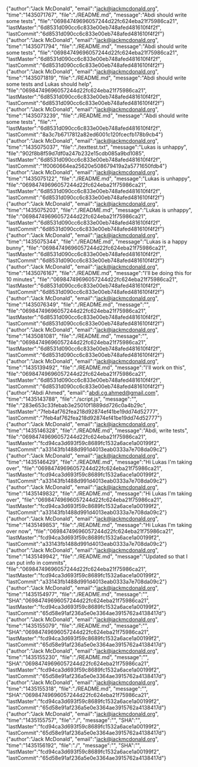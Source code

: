 
{"author":"Jack McDonald", "email":"jack@jackmcdonald.org", "time":"1435071767", "file":"./README.md", "message":"Abdi should write some tests", "file":"06984749696057244d22fc624eba21f75986ca21", "lastMaster":"6d8531d090cc6c833e00eb748afed481610f4f2f", "lastCommit":"6d8531d090cc6c833e00eb748afed481610f4f2f"}
{"author":"Jack McDonald", "email":"jack@jackmcdonald.org", "time":"1435071794", "file":"./README.md", "message":"Abdi should write some tests", "file":"06984749696057244d22fc624eba21f75986ca21", "lastMaster":"6d8531d090cc6c833e00eb748afed481610f4f2f", "lastCommit":"6d8531d090cc6c833e00eb748afed481610f4f2f"}
{"author":"Jack McDonald", "email":"jack@jackmcdonald.org", "time":"1435071819", "file":"./README.md", "message":"Abdi should write some tests and Lukas should help", "file":"06984749696057244d22fc624eba21f75986ca21", "lastMaster":"6d8531d090cc6c833e00eb748afed481610f4f2f", "lastCommit":"6d8531d090cc6c833e00eb748afed481610f4f2f"}
{"author":"Jack McDonald", "email":"jack@jackmcdonald.org", "time":"1435073239", "file":"./README.md", "message":"Abdi should write some tests", "file":"", "lastMaster":"6d8531d090cc6c833e00eb748afed481610f4f2f", "lastCommit":"8a3c7b6717812a82ed6001c120fcecfb178b9cb4"}
{"author":"Jack McDonald", "email":"jack@jackmcdonald.org", "time":"1435075037", "file":"./texttest.txt", "message":"Lukas is unhappy", "file":"902f8b8f59d7df0a247b232e15cdb085a9bd1085", "lastMaster":"6d8531d090cc6c833e00eb748afed481610f4f2f", "lastCommit":"1f0060664ea25620e508679419a2a5771650fdb4"}
{"author":"Jack McDonald", "email":"jack@jackmcdonald.org", "time":"1435075122", "file":"./README.md", "message":"Lukas is unhappy", "file":"06984749696057244d22fc624eba21f75986ca21", "lastMaster":"6d8531d090cc6c833e00eb748afed481610f4f2f", "lastCommit":"6d8531d090cc6c833e00eb748afed481610f4f2f"}
{"author":"Jack McDonald", "email":"jack@jackmcdonald.org", "time":"1435075203", "file":"./README.md", "message":"Lukas is unhappy", "file":"06984749696057244d22fc624eba21f75986ca21", "lastMaster":"6d8531d090cc6c833e00eb748afed481610f4f2f", "lastCommit":"6d8531d090cc6c833e00eb748afed481610f4f2f"}
{"author":"Jack McDonald", "email":"jack@jackmcdonald.org", "time":"1435075344", "file":"./README.md", "message":"Lukas is a happy bunny", "file":"06984749696057244d22fc624eba21f75986ca21", "lastMaster":"6d8531d090cc6c833e00eb748afed481610f4f2f", "lastCommit":"6d8531d090cc6c833e00eb748afed481610f4f2f"}
{"author":"Jack McDonald", "email":"jack@jackmcdonald.org", "time":"1435076167", "file":"./README.md", "message":"I'll be doing this for 10 minutes", "file":"06984749696057244d22fc624eba21f75986ca21", "lastMaster":"6d8531d090cc6c833e00eb748afed481610f4f2f", "lastCommit":"6d8531d090cc6c833e00eb748afed481610f4f2f"}
{"author":"Jack McDonald", "email":"jack@jackmcdonald.org", "time":"1435076349", "file":"./README.md", "message":"", "file":"06984749696057244d22fc624eba21f75986ca21", "lastMaster":"6d8531d090cc6c833e00eb748afed481610f4f2f", "lastCommit":"6d8531d090cc6c833e00eb748afed481610f4f2f"}
{"author":"Jack McDonald", "email":"jack@jackmcdonald.org", "time":"1435081081", "file":"./README.md", "message":"", "file":"06984749696057244d22fc624eba21f75986ca21", "lastMaster":"6d8531d090cc6c833e00eb748afed481610f4f2f", "lastCommit":"6d8531d090cc6c833e00eb748afed481610f4f2f"}
{"author":"Jack McDonald", "email":"jack@jackmcdonald.org", "time":"1435139492", "file":"./README.md", "message":"I'll work on this", "file":"06984749696057244d22fc624eba21f75986ca21", "lastMaster":"6d8531d090cc6c833e00eb748afed481610f4f2f", "lastCommit":"6d8531d090cc6c833e00eb748afed481610f4f2f"}
{"author":"Abdi Ahmed", "email":"abdi.cg.ahmed@gmail.com", "time":"1435143788", "file":"./script.js", "message":"", "file":"283e653c33febab3e25010f1889dd726c0a4b29c", "lastMaster":"7feb4af762fea218d92874ef41be19dd74d52777", "lastCommit":"7feb4af762fea218d92874ef41be19dd74d52777"}
{"author":"Jack McDonald", "email":"jack@jackmcdonald.org", "time":"1435146328", "file":"./README.md", "message":"Abdi, write tests", "file":"06984749696057244d22fc624eba21f75986ca21", "lastMaster":"fcd94ca3d693f59c8689fc1532a6ace1a00199f2", "lastCommit":"a33143fb1488d991d4013eab0333a7e708da09c2"}
{"author":"Jack McDonald", "email":"jack@jackmcdonald.org", "time":"1435146429", "file":"./README.md", "message":"Hi Lukas I'm taking over", "file":"06984749696057244d22fc624eba21f75986ca21", "lastMaster":"fcd94ca3d693f59c8689fc1532a6ace1a00199f2", "lastCommit":"a33143fb1488d991d4013eab0333a7e708da09c2"}
{"author":"Jack McDonald", "email":"jack@jackmcdonald.org", "time":"1435149832", "file":"./README.md", "message":"Hi Lukas I'm taking over", "file":"06984749696057244d22fc624eba21f75986ca21", "lastMaster":"fcd94ca3d693f59c8689fc1532a6ace1a00199f2", "lastCommit":"a33143fb1488d991d4013eab0333a7e708da09c2"}
{"author":"Jack McDonald", "email":"jack@jackmcdonald.org", "time":"1435149853", "file":"./README.md", "message":"Hi Lukas I'm taking over now", "file":"06984749696057244d22fc624eba21f75986ca21", "lastMaster":"fcd94ca3d693f59c8689fc1532a6ace1a00199f2", "lastCommit":"a33143fb1488d991d4013eab0333a7e708da09c2"}
{"author":"Jack McDonald", "email":"jack@jackmcdonald.org", "time":"1435149942", "file":"./README.md", "message":"Updated so that I can put info in commits", "file":"06984749696057244d22fc624eba21f75986ca21", "lastMaster":"fcd94ca3d693f59c8689fc1532a6ace1a00199f2", "lastCommit":"a33143fb1488d991d4013eab0333a7e708da09c2"}
{"author":"Jack McDonald", "email":"jack@jackmcdonald.org", "time":"1435154977", "file":"./README.md", "message":"", "SHA":"06984749696057244d22fc624eba21f75986ca21", "lastMaster":"fcd94ca3d693f59c8689fc1532a6ace1a00199f2", "lastCommit":"65d58e91af236a5e0e3364ae3915762a4138417d"}
{"author":"Jack McDonald", "email":"jack@jackmcdonald.org", "time":"1435155079", "file":"./README.md", "message":"", "SHA":"06984749696057244d22fc624eba21f75986ca21", "lastMaster":"fcd94ca3d693f59c8689fc1532a6ace1a00199f2", "lastCommit":"65d58e91af236a5e0e3364ae3915762a4138417d"}
{"author":"Jack McDonald", "email":"jack@jackmcdonald.org", "time":"1435155230", "file":"./README.md", "message":"", "SHA":"06984749696057244d22fc624eba21f75986ca21", "lastMaster":"fcd94ca3d693f59c8689fc1532a6ace1a00199f2", "lastCommit":"65d58e91af236a5e0e3364ae3915762a4138417d"}
{"author":"Jack McDonald", "email":"jack@jackmcdonald.org", "time":"1435155318", "file":"./README.md", "message":"", "SHA":"06984749696057244d22fc624eba21f75986ca21", "lastMaster":"fcd94ca3d693f59c8689fc1532a6ace1a00199f2", "lastCommit":"65d58e91af236a5e0e3364ae3915762a4138417d"}
{"author":"Jack McDonald", "email":"jack@jackmcdonald.org", "time":"1435155757", "file":"./", "message":"", "SHA":"", "lastMaster":"fcd94ca3d693f59c8689fc1532a6ace1a00199f2", "lastCommit":"65d58e91af236a5e0e3364ae3915762a4138417d"}
{"author":"Jack McDonald", "email":"jack@jackmcdonald.org", "time":"1435156192", "file":"./", "message":"", "SHA":"", "lastMaster":"fcd94ca3d693f59c8689fc1532a6ace1a00199f2", "lastCommit":"65d58e91af236a5e0e3364ae3915762a4138417d"}
